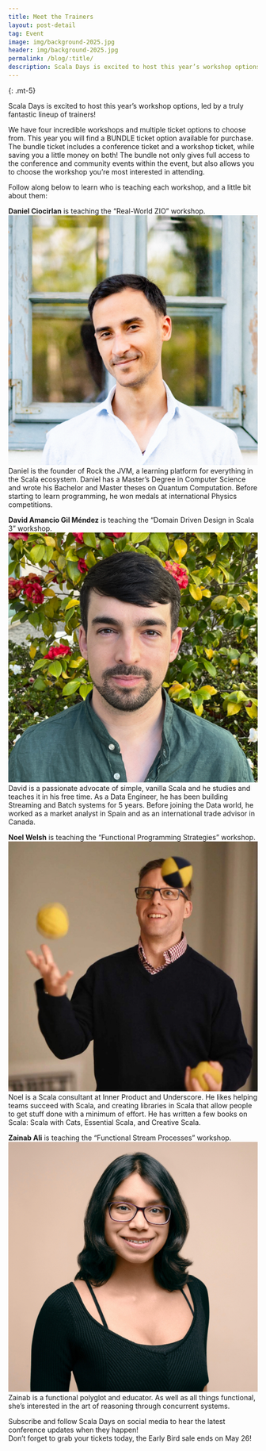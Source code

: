 ```yaml
---
title: Meet the Trainers
layout: post-detail
tag: Event
image: img/background-2025.jpg
header: img/background-2025.jpg
permalink: /blog/:title/
description: Scala Days is excited to host this year’s workshop options, led by a truly fantastic lineup of trainers!
---
```

{: .mt-5}

Scala Days is excited to host this year’s workshop options, led by a truly fantastic lineup of trainers!

We have four incredible workshops and multiple ticket options to choose from. This year you will find a BUNDLE ticket option available for purchase. The bundle ticket includes a conference ticket and a workshop ticket, while saving you a little money on both! The bundle not only gives full access to the conference and community events within the event, but also allows you to choose the workshop you’re most interested in attending.

Follow along below to learn who is teaching each workshop, and a little bit about them:

**Daniel Ciocirlan** is teaching the “Real-World ZIO” workshop.  
![Daniel headshot](/img/assets/workshops/DanielCiocirlan.png)  
Daniel is the founder of Rock the JVM, a learning platform for everything in the Scala ecosystem. Daniel has a Master’s Degree in Computer Science and wrote his Bachelor and Master theses on Quantum Computation. Before starting to learn programming, he won medals at international Physics competitions.

**David Amancio Gil Méndez** is teaching the “Domain Driven Design in Scala 3” workshop.  
![David headshot](/img/assets/workshops/DavidGil.jpg)  
David is a passionate advocate of simple, vanilla Scala and he studies and teaches it in his free time. As a Data Engineer, he has been building Streaming and Batch systems for 5 years. Before joining the Data world, he worked as a market analyst in Spain and as an international trade advisor in Canada.

**Noel Welsh** is teaching the “Functional Programming Strategies” workshop.  
![Noel headshot](/img/assets/workshops/NoelWelsh.jpg)  
Noel is a Scala consultant at Inner Product and Underscore. He likes helping teams succeed with Scala, and creating libraries in Scala that allow people to get stuff done with a minimum of effort. He has written a few books on Scala: Scala with Cats, Essential Scala, and Creative Scala.

**Zainab Ali** is teaching the “Functional Stream Processes” workshop.  
![Zainab headshot](/img/assets/team/ZainabAli.jpg)  
Zainab is a functional polyglot and educator. As well as all things functional, she’s interested in the art of reasoning through concurrent systems.

Subscribe and follow Scala Days on social media to hear the latest conference updates when they happen!  
Don’t forget to grab your tickets today, the Early Bird sale ends on May 26!

